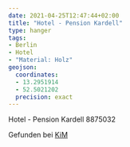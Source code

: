 ```yaml
---
date: 2021-04-25T12:47:44+02:00
title: "Hotel - Pension Kardell"
type: hanger
tags:
- Berlin
- Hotel
- "Material: Holz"
geojson:
  coordinates:
  - 13.2951914
  - 52.5021202
  precision: exact
---
```


Hotel - Pension Kardell 8875032

<div class="source">Gefunden bei <a href="https://www.neue-arbeit-brockensammlung.de/geschaefte/zweigstelle-kim/">KiM</a></div>
